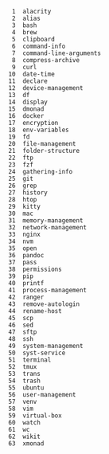       	
     1	alacrity
     2	alias
     3	bash
     4	brew
     5	clipboard
     6	command-info
     7	command-line-arguments
     8	compress-archive
     9	curl
    10	date-time
    11	declare
    12	device-management
    13	df
    14	display
    15	dmonad
    16	docker
    17	encryption
    18	env-variables
    19	fd
    20	file-management
    21	folder-structure
    22	ftp
    23	fzf
    24	gathering-info
    25	git
    26	grep
    27	history
    28	htop
    29	kitty
    30	mac
    31	memory-management
    32	network-management
    33	nginx
    34	nvm
    35	open
    36	pandoc
    37	pass
    38	permissions
    39	pip
    40	printf
    41	process-management
    42	ranger
    43	remove-autologin
    44	rename-host
    45	scp
    46	sed
    47	sftp
    48	ssh
    49	system-management
    50	syst-service
    51	terminal
    52	tmux
    53	trans
    54	trash
    55	ubuntu
    56	user-management
    57	venv
    58	vim
    59	virtual-box
    60	watch
    61	wc
    62	wikit
    63	xmonad
